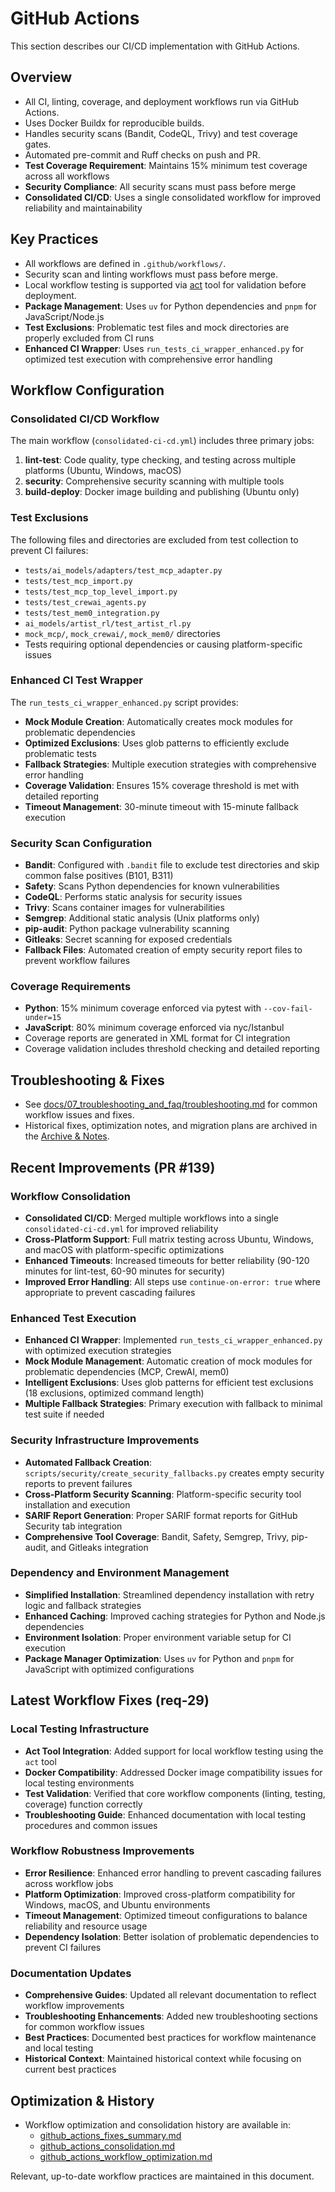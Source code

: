 # GitHub Actions

This section describes our CI/CD implementation with GitHub Actions.

## Overview

- All CI, linting, coverage, and deployment workflows run via GitHub Actions.
- Uses Docker Buildx for reproducible builds.
- Handles security scans (Bandit, CodeQL, Trivy) and test coverage gates.
- Automated pre-commit and Ruff checks on push and PR.
- **Test Coverage Requirement**: Maintains 15% minimum test coverage across all workflows
- **Security Compliance**: All security scans must pass before merge
- **Consolidated CI/CD**: Uses a single consolidated workflow for improved reliability and maintainability

## Key Practices

- All workflows are defined in `.github/workflows/`.
- Security scan and linting workflows must pass before merge.
- Local workflow testing is supported via [act](https://github.com/nektos/act) tool for validation before deployment.
- **Package Management**: Uses `uv` for Python dependencies and `pnpm` for JavaScript/Node.js
- **Test Exclusions**: Problematic test files and mock directories are properly excluded from CI runs
- **Enhanced CI Wrapper**: Uses `run_tests_ci_wrapper_enhanced.py` for optimized test execution with comprehensive error handling

## Workflow Configuration

### Consolidated CI/CD Workflow
The main workflow (`consolidated-ci-cd.yml`) includes three primary jobs:

1. **lint-test**: Code quality, type checking, and testing across multiple platforms (Ubuntu, Windows, macOS)
2. **security**: Comprehensive security scanning with multiple tools
3. **build-deploy**: Docker image building and publishing (Ubuntu only)

### Test Exclusions
The following files and directories are excluded from test collection to prevent CI failures:
- `tests/ai_models/adapters/test_mcp_adapter.py`
- `tests/test_mcp_import.py`
- `tests/test_mcp_top_level_import.py`
- `tests/test_crewai_agents.py`
- `tests/test_mem0_integration.py`
- `ai_models/artist_rl/test_artist_rl.py`
- `mock_mcp/`, `mock_crewai/`, `mock_mem0/` directories
- Tests requiring optional dependencies or causing platform-specific issues

### Enhanced CI Test Wrapper
The `run_tests_ci_wrapper_enhanced.py` script provides:
- **Mock Module Creation**: Automatically creates mock modules for problematic dependencies
- **Optimized Exclusions**: Uses glob patterns to efficiently exclude problematic tests
- **Fallback Strategies**: Multiple execution strategies with comprehensive error handling
- **Coverage Validation**: Ensures 15% coverage threshold is met with detailed reporting
- **Timeout Management**: 30-minute timeout with 15-minute fallback execution

### Security Scan Configuration
- **Bandit**: Configured with `.bandit` file to exclude test directories and skip common false positives (B101, B311)
- **Safety**: Scans Python dependencies for known vulnerabilities
- **CodeQL**: Performs static analysis for security issues
- **Trivy**: Scans container images for vulnerabilities
- **Semgrep**: Additional static analysis (Unix platforms only)
- **pip-audit**: Python package vulnerability scanning
- **Gitleaks**: Secret scanning for exposed credentials
- **Fallback Files**: Automated creation of empty security report files to prevent workflow failures

### Coverage Requirements
- **Python**: 15% minimum coverage enforced via pytest with `--cov-fail-under=15`
- **JavaScript**: 80% minimum coverage enforced via nyc/Istanbul
- Coverage reports are generated in XML format for CI integration
- Coverage validation includes threshold checking and detailed reporting

## Troubleshooting & Fixes

- See [docs/07_troubleshooting_and_faq/troubleshooting.md](../07_troubleshooting_and_faq/troubleshooting.md) for common workflow issues and fixes.
- Historical fixes, optimization notes, and migration plans are archived in the [Archive & Notes](../09_archive_and_notes/claude_coding_best_practices.md).

## Recent Improvements (PR #139)

### Workflow Consolidation
- **Consolidated CI/CD**: Merged multiple workflows into a single `consolidated-ci-cd.yml` for improved reliability
- **Cross-Platform Support**: Full matrix testing across Ubuntu, Windows, and macOS with platform-specific optimizations
- **Enhanced Timeouts**: Increased timeouts for better reliability (90-120 minutes for lint-test, 60-90 minutes for security)
- **Improved Error Handling**: All steps use `continue-on-error: true` where appropriate to prevent cascading failures

### Enhanced Test Execution
- **Enhanced CI Wrapper**: Implemented `run_tests_ci_wrapper_enhanced.py` with optimized execution strategies
- **Mock Module Management**: Automatic creation of mock modules for problematic dependencies (MCP, CrewAI, mem0)
- **Intelligent Exclusions**: Uses glob patterns for efficient test exclusions (18 exclusions, optimized command length)
- **Multiple Fallback Strategies**: Primary execution with fallback to minimal test suite if needed

### Security Infrastructure Improvements
- **Automated Fallback Creation**: `scripts/security/create_security_fallbacks.py` creates empty security reports to prevent failures
- **Cross-Platform Security Scanning**: Platform-specific security tool installation and execution
- **SARIF Report Generation**: Proper SARIF format reports for GitHub Security tab integration
- **Comprehensive Tool Coverage**: Bandit, Safety, Semgrep, Trivy, pip-audit, and Gitleaks integration

### Dependency and Environment Management
- **Simplified Installation**: Streamlined dependency installation with retry logic and fallback strategies
- **Enhanced Caching**: Improved caching strategies for Python and Node.js dependencies
- **Environment Isolation**: Proper environment variable setup for CI execution
- **Package Manager Optimization**: Uses `uv` for Python and `pnpm` for JavaScript with optimized configurations

## Latest Workflow Fixes (req-29)

### Local Testing Infrastructure
- **Act Tool Integration**: Added support for local workflow testing using the `act` tool
- **Docker Compatibility**: Addressed Docker image compatibility issues for local testing environments
- **Test Validation**: Verified that core workflow components (linting, testing, coverage) function correctly
- **Troubleshooting Guide**: Enhanced documentation with local testing procedures and common issues

### Workflow Robustness Improvements
- **Error Resilience**: Enhanced error handling to prevent cascading failures across workflow jobs
- **Platform Optimization**: Improved cross-platform compatibility for Windows, macOS, and Ubuntu environments
- **Timeout Management**: Optimized timeout configurations to balance reliability and resource usage
- **Dependency Isolation**: Better isolation of problematic dependencies to prevent CI failures

### Documentation Updates
- **Comprehensive Guides**: Updated all relevant documentation to reflect workflow improvements
- **Troubleshooting Enhancements**: Added new troubleshooting sections for common workflow issues
- **Best Practices**: Documented best practices for workflow maintenance and local testing
- **Historical Context**: Maintained historical context while focusing on current best practices

## Optimization & History

- Workflow optimization and consolidation history are available in:
  - [github_actions_fixes_summary.md](../../github_actions_fixes_summary.md)
  - [github_actions_consolidation.md](../../github_actions_consolidation.md)
  - [github_actions_workflow_optimization.md](../../github_actions_workflow_optimization.md)

Relevant, up-to-date workflow practices are maintained in this document.
